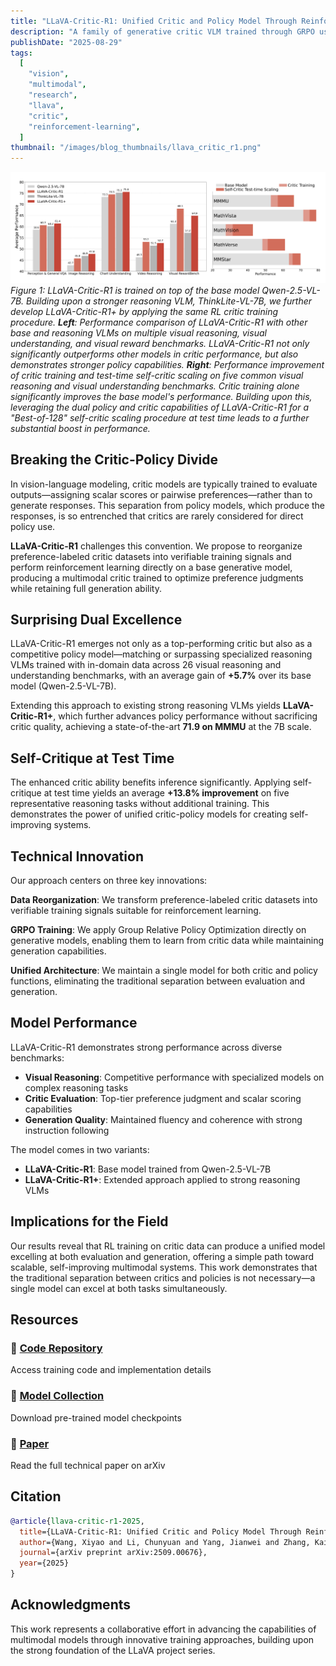 ```yaml
---
title: "LLaVA-Critic-R1: Unified Critic and Policy Model Through Reinforcement Learning"
description: "A family of generative critic VLM trained through GRPO using pairwise critic data, achieving SoTA policy performance at 7B scale while excelling at both evaluation and generation"
publishDate: "2025-08-29"
tags:
  [
    "vision",
    "multimodal",
    "research",
    "llava",
    "critic",
    "reinforcement-learning",
  ]
thumbnail: "/images/blog_thumbnails/llava_critic_r1.png"
---
```


![LLaVA-Critic-R1 Performance](./llava_critic_r1_images/llava-critic-r1.png)
_Figure 1: LLaVA-Critic-R1 is trained on top of the base model Qwen-2.5-VL-7B. Building upon a stronger reasoning VLM, ThinkLite-VL-7B, we further develop LLaVA-Critic-R1+ by applying the same RL critic training procedure. **Left**: Performance comparison of LLaVA-Critic-R1 with other base and reasoning VLMs on multiple visual reasoning, visual understanding, and visual reward benchmarks. LLaVA-Critic-R1 not only significantly outperforms other models in critic performance, but also demonstrates stronger policy capabilities. **Right**: Performance improvement of critic training and test-time self-critic scaling on five common visual reasoning and visual understanding benchmarks. Critic training alone significantly improves the base model's performance. Building upon this, leveraging the dual policy and critic capabilities of LLaVA-Critic-R1 for a "Best-of-128" self-critic scaling procedure at test time leads to a further substantial boost in performance._

## Breaking the Critic-Policy Divide

In vision-language modeling, critic models are typically trained to evaluate outputs—assigning scalar scores or pairwise preferences—rather than to generate responses. This separation from policy models, which produce the responses, is so entrenched that critics are rarely considered for direct policy use.

**LLaVA-Critic-R1** challenges this convention. We propose to reorganize preference-labeled critic datasets into verifiable training signals and perform reinforcement learning directly on a base generative model, producing a multimodal critic trained to optimize preference judgments while retaining full generation ability.

## Surprising Dual Excellence

LLaVA-Critic-R1 emerges not only as a top-performing critic but also as a competitive policy model—matching or surpassing specialized reasoning VLMs trained with in-domain data across 26 visual reasoning and understanding benchmarks, with an average gain of **+5.7%** over its base model (Qwen-2.5-VL-7B).

Extending this approach to existing strong reasoning VLMs yields **LLaVA-Critic-R1+**, which further advances policy performance without sacrificing critic quality, achieving a state-of-the-art **71.9 on MMMU** at the 7B scale.

## Self-Critique at Test Time

The enhanced critic ability benefits inference significantly. Applying self-critique at test time yields an average **+13.8% improvement** on five representative reasoning tasks without additional training. This demonstrates the power of unified critic-policy models for creating self-improving systems.

## Technical Innovation

Our approach centers on three key innovations:

**Data Reorganization**: We transform preference-labeled critic datasets into verifiable training signals suitable for reinforcement learning.

**GRPO Training**: We apply Group Relative Policy Optimization directly on generative models, enabling them to learn from critic data while maintaining generation capabilities.

**Unified Architecture**: We maintain a single model for both critic and policy functions, eliminating the traditional separation between evaluation and generation.

## Model Performance

LLaVA-Critic-R1 demonstrates strong performance across diverse benchmarks:

- **Visual Reasoning**: Competitive performance with specialized models on complex reasoning tasks
- **Critic Evaluation**: Top-tier preference judgment and scalar scoring capabilities
- **Generation Quality**: Maintained fluency and coherence with strong instruction following

The model comes in two variants:

- **LLaVA-Critic-R1**: Base model trained from Qwen-2.5-VL-7B
- **LLaVA-Critic-R1+**: Extended approach applied to strong reasoning VLMs

## Implications for the Field

Our results reveal that RL training on critic data can produce a unified model excelling at both evaluation and generation, offering a simple path toward scalable, self-improving multimodal systems. This work demonstrates that the traditional separation between critics and policies is not necessary—a single model can excel at both tasks simultaneously.

## Resources

### 🚀 [Code Repository](https://github.com/LLaVA-VL/LLaVA-NeXT/tree/main/LLaVA-Critic-R1)

Access training code and implementation details

### 🤗 [Model Collection](https://huggingface.co/collections/lmms-lab/llava-critic-r1-68922484e5822b89fab4aca1)

Download pre-trained model checkpoints

### 📝 [Paper](https://arxiv.org/abs/2509.00676)

Read the full technical paper on arXiv

## Citation

```bibtex
@article{llava-critic-r1-2025,
  title={LLaVA-Critic-R1: Unified Critic and Policy Model Through Reinforcement Learning},
  author={Wang, Xiyao and Li, Chunyuan and Yang, Jianwei and Zhang, Kai and Liu, Bo and Xiong, Tianyi and Huang, Furong},
  journal={arXiv preprint arXiv:2509.00676},
  year={2025}
}
```

## Acknowledgments

This work represents a collaborative effort in advancing the capabilities of multimodal models through innovative training approaches, building upon the strong foundation of the LLaVA project series.
